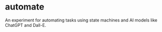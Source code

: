 # automate
An experiment for automating tasks using state machines and AI models like ChatGPT and Dall-E.
